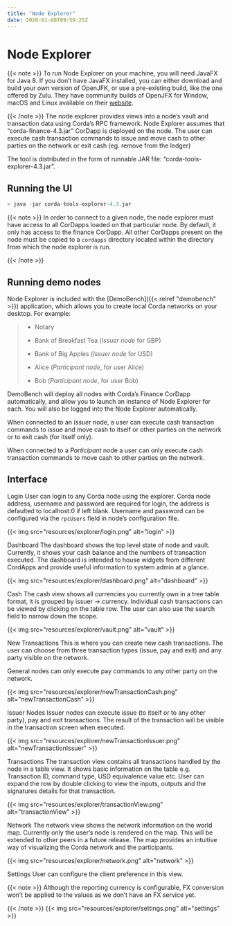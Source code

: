 ```yaml
---
title: "Node Explorer"
date: 2020-01-08T09:59:25Z
---
```



# Node Explorer

{{< note >}}
To run Node Explorer on your machine, you will need JavaFX for Java 8. If you don’t have JavaFX
                installed, you can either download and build your own version of OpenJFK, or use a pre-existing
                build, like the one offered by Zulu. They have community builds of OpenJFX for Window, macOS and Linux
                available on their [website](https://www.azul.com/downloads/zulu/zulufx/).


{{< /note >}}
The node explorer provides views into a node’s vault and transaction data using Corda’s RPC framework.
            Node Explorer assumes that “corda-finance-4.3.jar” CorDapp is deployed on the node.
            The user can execute cash transaction commands to issue and move cash to other parties on the network or exit cash (eg. remove from the ledger)

The tool is distributed in the form of runnable JAR file: “corda-tools-explorer-4.3.jar”.


## Running the UI
```kotlin
> java -jar corda-tools-explorer-4.3.jar
```

{{< note >}}
In order to connect to a given node, the node explorer must have access to all CorDapps loaded on that particular node.
                    By default, it only has access to the finance CorDapp.
                    All other CorDapps present on the node must be copied to a `cordapps` directory located within the directory from which the node explorer is run.


{{< /note >}}

## Running demo nodes
Node Explorer is included with the [DemoBench]({{< relref "demobench" >}}) application, which allows
                you to create local Corda networks on your desktop. For example:

> 
> 
> * Notary
> 
> 
> * Bank of Breakfast Tea    (*Issuer node* for GBP)
> 
> 
> * Bank of Big Apples       (*Issuer node* for USD)
> 
> 
> * Alice                    (*Participant node*, for user Alice)
> 
> 
> * Bob                      (*Participant node*, for user Bob)
> 
> 
DemoBench will deploy all nodes with Corda’s Finance CorDapp automatically, and
                allow you to launch an instance of Node Explorer for each. You will also be logged
                into the Node Explorer automatically.

When connected to an *Issuer* node, a user can execute cash transaction commands to issue and move cash to itself or other
                parties on the network or to exit cash (for itself only).

When connected to a *Participant* node a user can only execute cash transaction commands to move cash to other parties on the network.


## Interface


Login
User can login to any Corda node using the explorer.
                            Corda node address, username and password are required for login, the address is defaulted to localhost:0 if left blank.
                            Username and password can be configured via the `rpcUsers` field in node’s configuration file.

{{< img src="resources/explorer/login.png" alt="login" >}}



Dashboard
The dashboard shows the top level state of node and vault.
                            Currently, it shows your cash balance and the numbers of transaction executed.
                            The dashboard is intended to house widgets from different CordApps and provide useful information to system admin at a glance.

{{< img src="resources/explorer/dashboard.png" alt="dashboard" >}}



Cash
The cash view shows all currencies you currently own in a tree table format, it is grouped by issuer -> currency.
                            Individual cash transactions can be viewed by clicking on the table row. The user can also use the search field to narrow down the scope.

{{< img src="resources/explorer/vault.png" alt="vault" >}}



New Transactions
This is where you can create new cash transactions.
                            The user can choose from three transaction types (issue, pay and exit) and any party visible on the network.

General nodes can only execute pay commands to any other party on the network.

{{< img src="resources/explorer/newTransactionCash.png" alt="newTransactionCash" >}}



Issuer Nodes
Issuer nodes can execute issue (to itself or to any other party), pay and exit transactions.
                            The result of the transaction will be visible in the transaction screen when executed.

{{< img src="resources/explorer/newTransactionIssuer.png" alt="newTransactionIssuer" >}}



Transactions
The transaction view contains all transactions handled by the node in a table view. It shows basic information on the table e.g. Transaction ID,
                            command type, USD equivalence value etc. User can expand the row by double clicking to view the inputs,
                            outputs and the signatures details for that transaction.

{{< img src="resources/explorer/transactionView.png" alt="transactionView" >}}



Network
The network view shows the network information on the world map. Currently only the user’s node is rendered on the map.
                            This will be extended to other peers in a future release.
                            The map provides an intuitive way of visualizing the Corda network and the participants.

{{< img src="resources/explorer/network.png" alt="network" >}}



Settings
User can configure the client preference in this view.


{{< note >}}
Although the reporting currency is configurable, FX conversion won’t be applied to the values as we don’t have an FX service yet.


{{< /note >}}
{{< img src="resources/explorer/settings.png" alt="settings" >}}


